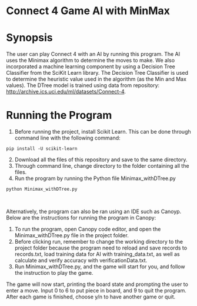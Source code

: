 # Connect 4 Game AI with MinMax
# Synopsis
The user can play Connect 4 with an AI by running this program. The AI uses the Minimax algorithm to determine the moves to make. We also incorporated a machine learning component by using a Decision Tree Classifier from the SciKit Learn library. The Decision Tree Classifier is used to determine the heuristic value used in the algorithm (as the Min and Max values). The DTree model is trained using data from repository: http://archive.ics.uci.edu/ml/datasets/Connect-4.

# Running the Program

1. Before running the project, install Scikit Learn. This can be done through command line with the following command: <br>
```
pip install -U scikit-learn
```
2. Download all the files of this repository and save to the same directory. <br>
3. Through command line, change directory to the folder containing all the files. <br>
4. Run the program by running the Python file Minimax_withDTree.py <br>
```
python Minimax_withDTree.py
```
<br>

Alternatively, the program can also be ran using an IDE such as Canoyp. Below are the instructions for running the program in Canopy: <br>
1. To run the program, open Canopy code editor, and open the Minimax_withDTree.py file in the project folder. <br>
2. Before clicking run, remember to change the working directory to the project folder because the program need to reload and save records to records.txt, load training data for AI with training_data.txt, as well as calculate and verify accuracy with verificationData.txt. <br>
3. Run Minimax_withDTree.py, and the game will start for you, and follow the instruction to play the game. <br>

The game will now start, printing the board state and prompting the user to enter a move. Input 0 to 6 to put piece in board, and 9 to quit the program. After each game is finished, choose y/n to have another game or quit.<br>
